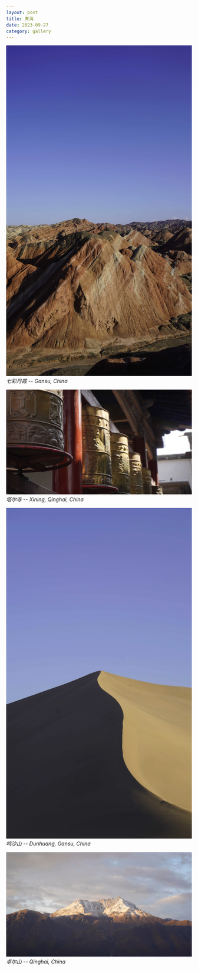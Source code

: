 ```yaml
---
layout: post
title: 青海
date: 2023-09-27
category: gallery
---
```

![DSC1191](/assets/img/2023-09-27-青海/DSC1191.webp)
*七彩丹霞 -- Gansu, China*  

![DSC0161](/assets/img/2023-09-27-青海/DSC0161.webp)
*塔尔寺 -- Xining, Qinghai, China*  

![DSC0770](/assets/img/2023-09-27-青海/DSC0770.webp)
*鸣沙山 -- Dunhuang, Gansu, China*  

![DSC1389](/assets/img/2023-09-27-青海/DSC1389.webp)
*卓尔山 -- Qinghai, China*  
